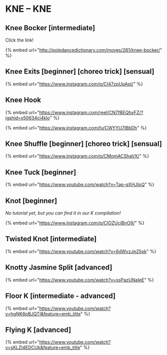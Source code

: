 # KNE – KNE

## Knee Bocker \[intermediate]

Click the link!

{% embed url="http://poledancedictionary.com/moves/281/knee-bocker/" %}

## Knee Exits \[beginner] \[choreo trick] \[sensual]

{% embed url="https://www.instagram.com/p/CI47zpUpApI/" %}

## Knee Hook

{% embed url="https://www.instagram.com/reel/CN7fBEQhyFZ/?igshid=x50634ci4klo" %}

{% embed url="https://www.instagram.com/tv/CWYYU7IBbDh" %}

## Knee Shuffle \[beginner] \[choreo trick] \[sensual]

{% embed url="https://www.instagram.com/p/CMomACShaVX/" %}

## Knee Tuck \[beginner]

{% embed url="https://www.youtube.com/watch?v=Tap-qXHJIpQ" %}

## Knot \[beginner]

_No tutorial yet, but you can find it in our K compilation!_

{% embed url="https://www.instagram.com/p/CIOZUcjBnO9/" %}

## Twisted Knot \[intermediate]

{% embed url="https://www.youtube.com/watch?v=6dWvzJe25pk" %}

## Knotty Jasmine Split \[advanced]

{% embed url="https://www.youtube.com/watch?v=ssPazUNaIeE" %}

## Floor K \[intermediate - advanced]

{% embed url="https://www.youtube.com/watch?v=hgNK6pBJQTI&feature=emb_title" %}



## Flying K \[advanced]

{% embed url="https://www.youtube.com/watch?v=sKLZl4EDCUk&feature=emb_title" %}
